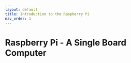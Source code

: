 ```yaml
---
layout: default
title: Introduction to the Raspberry Pi
nav_order: 1
---
```


# <link rel="icon" type="image/x-icon" href="assets\img\favicon.ico"> Raspberry Pi - A Single Board Computer



